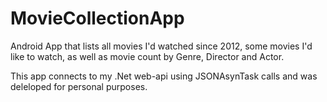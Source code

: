# MovieCollectionApp
Android App that lists all movies I'd watched since 2012, some movies I'd like to watch, as well as movie count by Genre, Director and Actor.

This app connects to my .Net web-api using JSONAsynTask calls and was deleloped for personal purposes.

